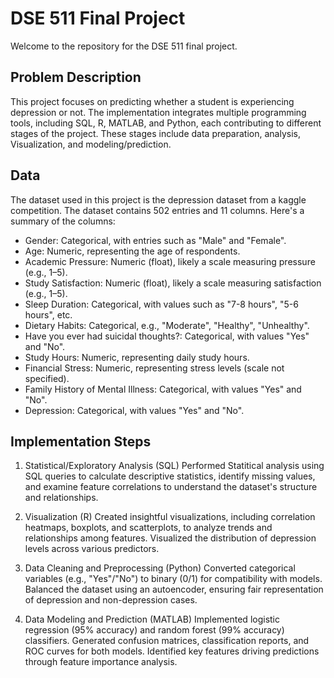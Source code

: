 # DSE 511 Final Project

Welcome to the repository for the DSE 511 final project.

## Problem Description
This project focuses on predicting whether a student is experiencing depression or not. The implementation integrates multiple programming tools, including SQL, R, MATLAB, and Python, each contributing to different stages of the project. These stages include data preparation, analysis, Visualization, and modeling/prediction.

## Data
The dataset used in this project is the depression dataset from a kaggle competition.
The dataset contains 502 entries and 11 columns. 
Here's a summary of the columns:

* Gender: Categorical, with entries such as "Male" and "Female".
* Age: Numeric, representing the age of respondents.
* Academic Pressure: Numeric (float), likely a scale measuring pressure (e.g., 1–5).
* Study Satisfaction: Numeric (float), likely a scale measuring satisfaction (e.g., 1–5).
* Sleep Duration: Categorical, with values such as "7-8 hours", "5-6 hours", etc.
* Dietary Habits: Categorical, e.g., "Moderate", "Healthy", "Unhealthy".
* Have you ever had suicidal thoughts?: Categorical, with values "Yes" and "No".
* Study Hours: Numeric, representing daily study hours.
* Financial Stress: Numeric, representing stress levels (scale not specified).
* Family History of Mental Illness: Categorical, with values "Yes" and "No".
* Depression: Categorical, with values "Yes" and "No".

## Implementation Steps

1. Statistical/Exploratory Analysis (SQL)
Performed Statitical analysis using SQL queries to calculate descriptive statistics, identify missing values, and examine feature correlations to understand the dataset's structure and relationships.

2.  Visualization (R)
Created insightful visualizations, including correlation heatmaps, boxplots, and scatterplots, to analyze trends and relationships among features. Visualized the distribution of depression levels across various predictors.

3. Data Cleaning and Preprocessing (Python)
Converted categorical variables (e.g., "Yes"/"No") to binary (0/1) for compatibility with models. Balanced the dataset using an autoencoder, ensuring fair representation of depression and non-depression cases.

4. Data Modeling and Prediction (MATLAB)
Implemented logistic regression (95% accuracy) and random forest (99% accuracy) classifiers. Generated confusion matrices, classification reports, and ROC curves for both models. Identified key features driving predictions through feature importance analysis.
  
